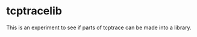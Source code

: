 tcptracelib
===========
This is an experiment to see if parts of tcptrace can be made into a
library.
